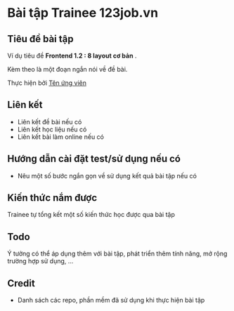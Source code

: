 # Bài tập Trainee 123job.vn

## Tiêu đề bài tập

Ví dụ tiêu đề **Frontend 1.2 : 8 layout cơ bản** .

Kèm theo là một đoạn ngắn nói về đề bài.

Thực hiện bởi [Tên ứng viên](https://github.com/username_ung_vien)

## Liên kết

- Liên kết đề bài nếu có
- Liên kết học liệu nếu có
- Liên kết bài làm online nếu có

## Hướng dẫn cài đặt test/sử dụng nếu có

- Nêu một số bước ngắn gọn về sử dụng kết quả bài tập nếu có

## Kiến thức nắm được

Trainee tự tổng kết một số kiến thức học được qua bài tập

## Todo

Ý tưởng có thể áp dụng thêm với bài tập, phát triển thêm tính năng, mở rộng trường hợp sử dụng, ...

## Credit

- Danh sách các repo, phần mềm đã sử dụng khi thực hiện bài tập
